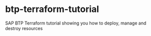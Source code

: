 # btp-terraform-tutorial
SAP BTP Terraform tutorial showing you how to deploy, manage and destroy resources 
